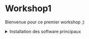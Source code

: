 # Workshop1
Bienvenue pour ce premier workshop ;) 

<details>
  <summary>Installation des software principaux </summary>
  
  ### Visual Studio Code
  https://visualstudio.microsoft.com/fr/downloads/
  
  ### Installation de npm  
  [Node.js](https://nodejs.org/en/)
  ```bash
  npm -v 
  npm install <library-name> 
  npm run build 
  ```
</details>
